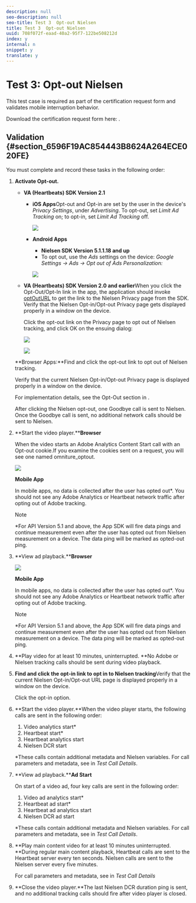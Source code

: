 ```yaml
---
description: null
seo-description: null
seo-title: Test 3  Opt-out Nielsen
title: Test 3  Opt-out Nielsen
uuid: 708f072f-eaad-40a2-95f7-122be508212d
index: y
internal: n
snippet: y
translate: y
---
```


# Test 3: Opt-out Nielsen

This test case is required as part of the certification request form and validates mobile interruption behavior.

Download the certification request form here: [](../../../nielsen-partnership/certification/cert-request-form.md).

## Validation {#section_6596F19AC854443B8624A264ECE020FE}

You must complete and record these tasks in the following order:

1. **Activate Opt-out.**

    * **VA (Heartbeats) SDK Version 2.1**

        * **iOS Apps**Opt-out and Opt-in are set by the user in the device's *Privacy Settings*, under *Advertising*. To opt-out, set *Limit Ad Tracking* on; to opt-in, set *Limit Ad Tracking* off.

          <a id="fig_rkk_skt_d2b"></a>        
        
          ![](assets/Opt-Out_iOS.jpg) 
        
        * **Android Apps**

            * **Nielsen SDK Version 5.1.1.18 and up**
            * To opt out, use the *Ads* settings on the device: *Google Settings → Ads → Opt out of Ads Personalization:*

          <a id="fig_vj2_lpt_d2b"></a>        
        
          ![](assets/andr-ads.jpg)

    * **VA (Heartbeats) SDK Version 2.0 and earlier**When you click the Opt-Out/Opt-In link in the app, the application should invoke [optOutURL](https://engineeringportal.nielsen.com/docs/optOutURL) to get the link to the Nielsen Privacy page from the SDK. Verify that the Nielsen Opt-in/Opt-out Privacy page gets displayed properly in a window on the device.

      Click the opt-out link on the Privacy page to opt out of Nielsen tracking, and click OK on the ensuing dialog:

      <a id="fig_jrk_bmt_d2b"></a>    
    
      ![](assets/privacy-policy.jpg)

      <a id="fig_atl_dmt_d2b"></a>    
    
      ![](assets/Opt-Out_Combined.jpg)

   **Browser Apps:**Find and click the opt-out link to opt out of Nielsen tracking.

   Verify that the current Nielsen Opt-in/Opt-out Privacy page is displayed properly in a window on the device.

   For implementation details, see the Opt-Out section in [](https://engineeringportal.nielsen.com/docs/Browser_SDK_API_Reference#Browser_Opt-Out_Implementation).

   After clicking the Nielsen opt-out, one Goodbye call is sent to Nielsen. Once the Goodbye call is sent, no additional network calls should be sent to Nielsen. 

1. **Start the video player.****Browser**

   When the video starts an Adobe Analytics Content Start call with an Opt-out cookie.If you examine the cookies sent on a request, you will see one named omniture_optout.

   <a id="fig_0844732B5404401FB0AFAF2F8473FB4C"></a>

   ![](assets/test3_opt-out_nielsen1.png)

   **Mobile App**

   In mobile apps, no data is collected after the user has opted out&#42;. You should not see any Adobe Analytics or Heartbeat network traffic after opting out of Adobe tracking.

   >[!NOTE]
   >
   >&#42;For API Version 5.1 and above, the App SDK will fire data pings and continue measurement even after the user has opted out from Nielsen measurement on a device. The data ping will be marked as opted-out ping.

1. **View ad playback.****Browser**

   <a id="fig_3585B155FE044BD08A59D0C451F395AC"></a>

   ![](assets/test3_opt-out_nielsen2.png)

   **Mobile App**

   In mobile apps, no data is collected after the user has opted out&#42;. You should not see any Adobe Analytics or Heartbeat network traffic after opting out of Adobe tracking.

   >[!NOTE]
   >
   >&#42;For API Version 5.1 and above, the App SDK will fire data pings and continue measurement even after the user has opted out from Nielsen measurement on a device. The data ping will be marked as opted-out ping.

1. **Play video for at least 10 minutes, uninterrupted. **No Adobe or Nielsen tracking calls should be sent during video playback. 

1. **Find and click the opt-in link to opt in to Nielsen tracking**Verify that the current Nielsen Opt-in/Opt-out URL page is displayed properly in a window on the device.

   Click the opt-in option. 

1. **Start the video player.**When the video player starts, the following calls are sent in the following order:

    1. Video analytics start&#42; 
    1. Heartbeat start&#42; 
    1. Heartbeat analytics start 
    1. Nielsen DCR start

   &#42;These calls contain additional metadata and Nielsen variables. For call parameters and metadata, see [](../../../nielsen-partnership/certification/cert-validation/cert-valid-call-details.md#section_qts_xff_f2b) in *Test Call Details*.

1. **View ad playback.****Ad Start**

   On start of a video ad, four key calls are sent in the following order:

    1. Video ad analytics start&#42; 
    1. Heartbeat ad start&#42; 
    1. Heartbeat ad analytics start 
    1. Nielsen DCR ad start

   &#42;These calls contain additional metadata and Nielsen variables. For call parameters and metadata, see [](../../../nielsen-partnership/certification/cert-validation/cert-valid-call-details.md#section_wz3_yff_f2b) in *Test Call Details*.

1. **Play main content video for at least 10 minutes uninterrupted. **During regular main content playback, Heartbeat calls are sent to the Heartbeat server every ten seconds. Nielsen calls are sent to the Nielsen server every five minutes.

   For call parameters and metadata, see [](../../../nielsen-partnership/certification/cert-validation/cert-valid-call-details.md#section_u1l_1gf_f2b) in *Test Call Details*

1. **Close the video player.**The last Nielsen DCR duration ping is sent, and no additional tracking calls should fire after video player is closed.

